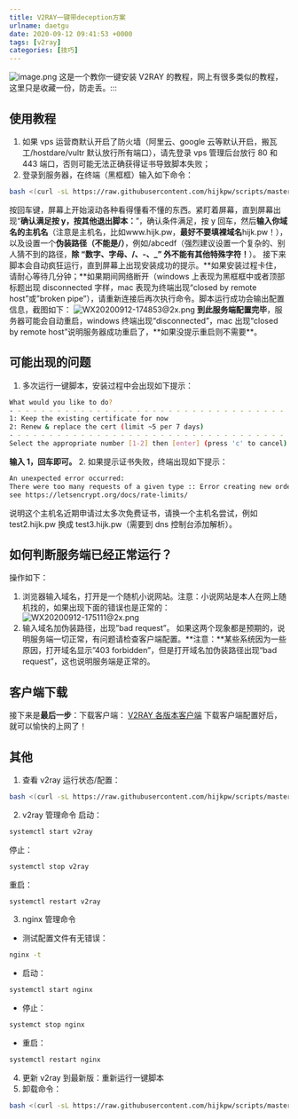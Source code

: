 ```yaml
---
title: V2RAY一键带deception方案
urlname: daetgu
date: 2020-09-12 09:41:53 +0000
tags: [v2ray]
categories: [技巧]
---
```


![image.png](https:/jianjun-1251280787.file.myqcloud.com/post/1599904973131-a16d23f0-29ce-4955-9231-73d384c57b86.png)
这是一个教你一键安装 V2RAY 的教程，网上有很多类似的教程，这里只是收藏一份，防走丢。:::

## 使用教程

1. 如果 vps 运营商默认开启了防火墙（阿里云、google 云等默认开启，搬瓦工/hostdare/vultr 默认放行所有端口），请先登录 vps 管理后台放行 80 和 443 端口，否则可能无法正确获得证书导致脚本失败；
2. 登录到服务器，在终端（黑框框）输入如下命令：

```bash
bash <(curl -sL https://raw.githubusercontent.com/hijkpw/scripts/master/ubuntu_install_v2ray2.sh)
```

按回车键，屏幕上开始滚动各种看得懂看不懂的东西。紧盯着屏幕，直到屏幕出现“**确认满足按 y，按其他退出脚本：**”，确认条件满足，按 y 回车，然后**输入你域名的主机名**（注意是主机名，比如www.hijk.pw，**最好不要填裸域名**hijk.pw！），以及设置一个**伪装路径（不能是/）**，例如/abcedf（强烈建议设置一个复杂的、别人猜不到的路径，**除 “数字、字母、/、-、\_” 外不能有其他特殊字符！**）。
接下来脚本会自动疯狂运行，直到屏幕上出现安装成功的提示。**如果安装过程卡住，请耐心等待几分钟；**如果期间网络断开（windows 上表现为黑框框中或者顶部标题出现 disconnected 字样，mac 表现为终端出现“closed by remote host”或”broken pipe”），请重新连接后再次执行命令。脚本运行成功会输出配置信息，截图如下：
![WX20200912-174853@2x.png](https:/jianjun-1251280787.file.myqcloud.com/post/1599904224625-e69085ae-f92f-475c-ab62-73eab31a97d4.png)
**到此服务端配置完毕**，服务器可能会自动重启，windows 终端出现“disconnected”，mac 出现“closed by remote host”说明服务器成功重启了，**如果没提示重启则不需要\*\*。

## 可能出现的问题

1. 多次运行一键脚本，安装过程中会出现如下提示：

```bash
What would you like to do?
- - - - - - - - - - - - - - - - - - - - - - - - - - - - - - - - - - - - - - - -
1: Keep the existing certificate for now
2: Renew & replace the cert (limit ~5 per 7 days)
- - - - - - - - - - - - - - - - - - - - - - - - - - - - - - - - - - - - - - - -
Select the appropriate number [1-2] then [enter] (press 'c' to cancel):
```

**输入 1，回车即可。** 2. 如果提示证书失败，终端出现如下提示：

```bash
An unexpected error occurred:
There were too many requests of a given type :: Error creating new order :: too many certificates already issued for exact set of domains:test2.hijk.pw:
see https://letsencrypt.org/docs/rate-limits/
```

说明这个主机名近期申请过太多次免费证书，请换一个主机名尝试，例如 test2.hijk.pw 换成 test3.hijk.pw（需要到 dns 控制台添加解析）。

## 如何判断服务端已经正常运行？

操作如下：

1. 浏览器输入域名，打开是一个随机小说网站。注意：小说网站是本人在网上随机找的，如果出现下面的错误也是正常的：
   ![WX20200912-175111@2x.png](https:/jianjun-1251280787.file.myqcloud.com/post/1599904293657-75d8da4e-311d-41ae-8f05-4239cfc9f695.png)
2. 输入域名加伪装路径，出现”bad request”。
   如果这两个现象都是预期的，说明服务端一切正常，有问题请检查客户端配置。**注意：**某些系统因为一些原因，打开域名显示”403 forbidden”，但是打开域名加伪装路径出现“bad request”，这也说明服务端是正常的。

## 客户端下载

接下来是**最后一步**：下载客户端：
[V2RAY 各版本客户端](https://jianjun.fun/p/hvryle.html)
下载客户端配置好后，就可以愉快的上网了！

## 其他

1. 查看 v2ray 运行状态/配置：

```bash
bash <(curl -sL https://raw.githubusercontent.com/hijkpw/scripts/master/ubuntu_install_v2ray2.sh) info
```

2. v2ray 管理命令
   启动：

```bash
systemctl start v2ray
```

停止：

```bash
systemctl stop v2ray
```

重启：

```bash
systemctl restart v2ray
```

3. nginx 管理命令

- 测试配置文件有无错误：

```bash
nginx -t
```

- 启动：

```bash
systemctl start nginx
```

- 停止：

```bash
systemct stop nginx
```

- 重启：

```bash
systemctl restart nginx
```

4. 更新 v2ray 到最新版：重新运行一键脚本
5. 卸载命令：

```bash
bash <(curl -sL https://raw.githubusercontent.com/hijkpw/scripts/master/ubuntu_install_v2ray2.sh) uninstall
```
